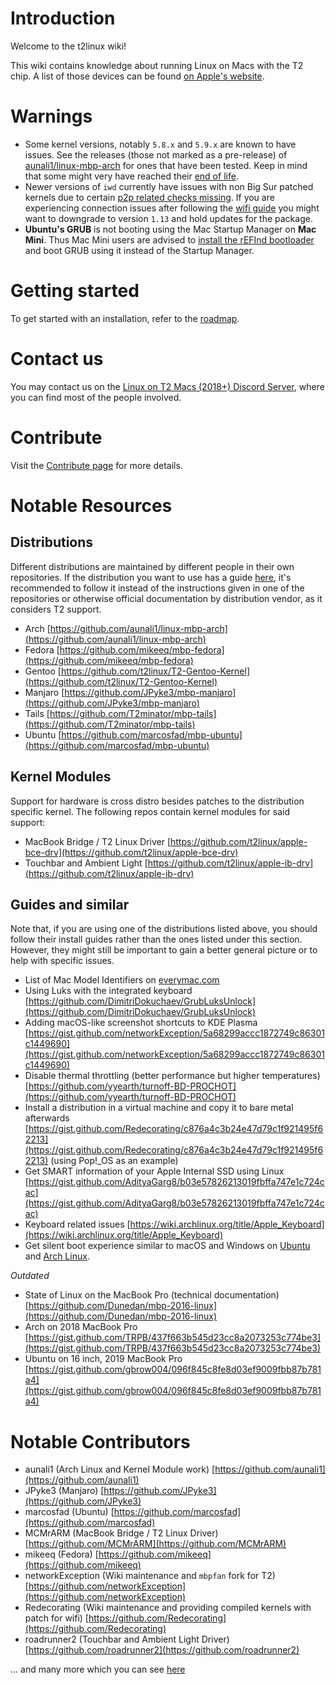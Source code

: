 # Introduction

Welcome to the t2linux wiki!

This wiki contains knowledge about running Linux on Macs with the T2 chip.
A list of those devices can be found [on Apple's website](https://support.apple.com/en-us/HT208862).

# Warnings

- Some kernel versions, notably `5.8.x` and `5.9.x` are known to have issues. See the releases (those not marked as a pre-release) of [aunali1/linux-mbp-arch](https://github.com/aunali1/linux-mbp-arch/releases) for ones that have been tested. Keep in mind that some might very have reached their [end of life](https://en.wikipedia.org/wiki/Linux_kernel_version_history#Releases_5.x.y).
- Newer versions of `iwd` currently have issues with non Big Sur patched kernels due to certain [p2p related checks missing](https://github.com/aunali1/linux-mbp-arch/blob/master/9001-brcmfmac-p2p-Ensure-virtual-interface-is-initialized.patch). If you are experiencing connection issues after following the [wifi guide](https://wiki.t2linux.org/guides/wifi/) you might want to downgrade to version `1.13` and hold updates for the package.
- **Ubuntu's GRUB** is not booting using the Mac Startup Manager on **Mac Mini**. Thus Mac Mini users are advised to [install the rEFInd bootloader](https://wiki.t2linux.org/guides/refind/) and boot GRUB using it instead of the Startup Manager.

# Getting started

To get started with an installation, refer to the [roadmap](https://wiki.t2linux.org/roadmap).

# Contact us

You may contact us on the [Linux on T2 Macs (2018+) Discord Server](https://discord.com/invite/68MRhQu), where you can find most of the people involved.

# Contribute

Visit the [Contribute page](https://wiki.t2linux.org/contribute/) for more details.

# Notable Resources

## Distributions

Different distributions are maintained by different people in their own repositories.
If the distribution you want to use has a guide [here](https://wiki.t2linux.org/distributions/overview/), it's recommended to follow it instead of the instructions given in one of the repositories or otherwise official documentation by distribution vendor, as it considers T2 support.

- Arch [https://github.com/aunali1/linux-mbp-arch](https://github.com/aunali1/linux-mbp-arch)
- Fedora [https://github.com/mikeeq/mbp-fedora](https://github.com/mikeeq/mbp-fedora)
- Gentoo [https://github.com/t2linux/T2-Gentoo-Kernel](https://github.com/t2linux/T2-Gentoo-Kernel)
- Manjaro [https://github.com/JPyke3/mbp-manjaro](https://github.com/JPyke3/mbp-manjaro)
- Tails [https://github.com/T2minator/mbp-tails](https://github.com/T2minator/mbp-tails)
- Ubuntu [https://github.com/marcosfad/mbp-ubuntu](https://github.com/marcosfad/mbp-ubuntu)

## Kernel Modules

Support for hardware is cross distro besides patches to the distribution specific kernel.
The following repos contain kernel modules for said support:

- MacBook Bridge / T2 Linux Driver [https://github.com/t2linux/apple-bce-drv](https://github.com/t2linux/apple-bce-drv)
- Touchbar and Ambient Light [https://github.com/t2linux/apple-ib-drv](https://github.com/t2linux/apple-ib-drv)

## Guides and similar

Note that, if you are using one of the distributions listed above, you should follow their install guides rather than the ones listed under this section. However, they might still be important to gain a better general picture or to help with specific issues.

- List of Mac Model Identifiers on [everymac.com](https://everymac.com/systems/by_capability/mac-specs-by-machine-model-machine-id.html)
- Using Luks with the integrated keyboard [https://github.com/DimitriDokuchaev/GrubLuksUnlock](https://github.com/DimitriDokuchaev/GrubLuksUnlock)
- Adding macOS-like screenshot shortcuts to KDE Plasma [https://gist.github.com/networkException/5a68299accc1872749c86301c1449690](https://gist.github.com/networkException/5a68299accc1872749c86301c1449690)
- Disable thermal throttling (better performance but higher temperatures) [https://github.com/yyearth/turnoff-BD-PROCHOT](https://github.com/yyearth/turnoff-BD-PROCHOT)
- Install a distribution in a virtual machine and copy it to bare metal afterwards [https://gist.github.com/Redecorating/c876a4c3b24e47d79c1f921495f62213](https://gist.github.com/Redecorating/c876a4c3b24e47d79c1f921495f62213) (using Pop!_OS as an example)
- Get SMART information of your Apple Internal SSD using Linux [https://gist.github.com/AdityaGarg8/b03e57826213019fbffa747e1c724cac](https://gist.github.com/AdityaGarg8/b03e57826213019fbffa747e1c724cac)
- Keyboard related issues [https://wiki.archlinux.org/title/Apple_Keyboard](https://wiki.archlinux.org/title/Apple_Keyboard)
- Get silent boot experience similar to macOS and Windows on [Ubuntu](https://gist.github.com/AdityaGarg8/a39063f0d8c39572f03f55cbe02f9beb) and [Arch Linux](https://wiki.archlinux.org/title/silent_boot).

*Outdated*

- State of Linux on the MacBook Pro (technical documentation) [https://github.com/Dunedan/mbp-2016-linux](https://github.com/Dunedan/mbp-2016-linux)
- Arch on 2018 MacBook Pro [https://gist.github.com/TRPB/437f663b545d23cc8a2073253c774be3](https://gist.github.com/TRPB/437f663b545d23cc8a2073253c774be3)
- Ubuntu on 16 inch, 2019 MacBook Pro [https://gist.github.com/gbrow004/096f845c8fe8d03ef9009fbb87b781a4](https://gist.github.com/gbrow004/096f845c8fe8d03ef9009fbb87b781a4)

# Notable Contributors

- aunali1 (Arch Linux and Kernel Module work) [https://github.com/aunali1](https://github.com/aunali1)
- JPyke3 (Manjaro) [https://github.com/JPyke3](https://github.com/JPyke3)
- marcosfad (Ubuntu) [https://github.com/marcosfad](https://github.com/marcosfad)
- MCMrARM (MacBook Bridge / T2 Linux Driver) [https://github.com/MCMrARM](https://github.com/MCMrARM)
- mikeeq (Fedora) [https://github.com/mikeeq](https://github.com/mikeeq)
- networkException (Wiki maintenance and `mbpfan` fork for T2) [https://github.com/networkException](https://github.com/networkException)
- Redecorating (Wiki maintenance and providing compiled kernels with patch for wifi) [https://github.com/Redecorating](https://github.com/Redecorating)
- roadrunner2 (Touchbar and Ambient Light Driver) [https://github.com/roadrunner2](https://github.com/roadrunner2)

... and many more which you can see [here](https://wiki.t2linux.org/notable-contributors)
